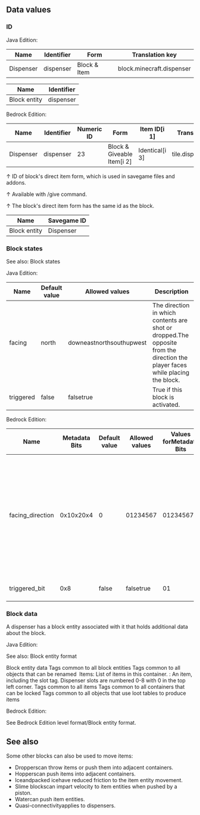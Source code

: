 ## Data values
### ID
Java Edition:

| Name      | Identifier | Form         | Translation key           |
|-----------|------------|--------------|---------------------------|
| Dispenser | dispenser  | Block & Item | block.minecraft.dispenser |

| Name         | Identifier |
|--------------|------------|
| Block entity | dispenser  |

Bedrock Edition:

| Name      | Identifier | Numeric ID | Form                       | Item ID[i 1]   | Translation key     |
|-----------|------------|------------|----------------------------|----------------|---------------------|
| Dispenser | dispenser  | 23         | Block & Giveable Item[i 2] | Identical[i 3] | tile.dispenser.name |


↑ ID of block's direct item form, which is used in savegame files and addons.

↑ Available with /give command.

↑ The block's direct item form has the same id as the block.


| Name         | Savegame ID |
|--------------|-------------|
| Block entity | Dispenser   |

### Block states
See also: Block states

Java Edition:

| Name      | Default value | Allowed values           | Description                                                                                                                   |
|-----------|---------------|--------------------------|-------------------------------------------------------------------------------------------------------------------------------|
| facing    | north         | downeastnorthsouthupwest | The direction in which contents are shot or dropped.The opposite from the direction the player faces while placing the block. |
| triggered | false         | falsetrue                | True if this block is activated.                                                                                              |

Bedrock Edition:

| Name             | Metadata Bits | Default value | Allowed values | Values forMetadata Bits | Description                                                                                                                                   |
|------------------|---------------|---------------|----------------|-------------------------|-----------------------------------------------------------------------------------------------------------------------------------------------|
| facing_direction | 0x10x20x4     | 0             | 01234567       | 01234567                | The direction in which contents are shot or dropped.0: facing down 1: facing up 2: facing north 3: facing south 4: facing west 5: facing east |
| triggered_bit    | 0x8           | false         | falsetrue      | 01                      | True if this block is activated.                                                                                                              |



### Block data
A dispenser has a block entity associated with it that holds additional data about the block.

Java Edition:

See also: Block entity format


 Block entity data
Tags common to all block entities
Tags common to all objects that can be renamed
 Items: List of items in this container.
: An item, including the slot tag. Dispenser slots are numbered 0-8 with 0 in the top left corner.
Tags common to all items
Tags common to all containers that can be locked
Tags common to all objects that use loot tables to produce items

Bedrock Edition:

See Bedrock Edition level format/Block entity format.
## See also
Some other blocks can also be used to move items:

- Dropperscan throw items or push them into adjacent containers.
- Hopperscan push items into adjacent containers.
- Iceandpacked icehave reduced friction to the item entity movement.
- Slime blockscan impart velocity to item entities when pushed by a piston.
- Watercan push item entities.
- Quasi-connectivityapplies to dispensers.


